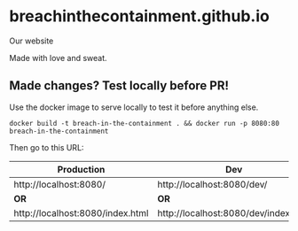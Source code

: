 # breachinthecontainment.github.io
Our website

Made with love and sweat.

## Made changes? Test locally before PR!

Use the docker image to serve locally to test it before anything else.

`docker build -t breach-in-the-containment . && docker run -p 8080:80 breach-in-the-containment`

Then go to this URL:

| Production  | Dev |
| --- | --- |
| http://localhost:8080/  | http://localhost:8080/dev/ |
| **OR** | **OR** |
| http://localhost:8080/index.html  | http://localhost:8080/dev/index.html  |
